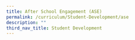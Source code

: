 ```yaml
---
title: After School Engagement (ASE)
permalink: /curriculum/Student-Development/ase
description: ""
third_nav_title: Student Development
---
```

